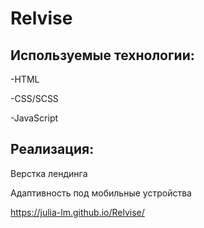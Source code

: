 # Relvise
## Используемые технологии:

-HTML

-CSS/SCSS

-JavaScript

## Реализация:

Верстка лендинга

Адаптивность под мобильные устройства


https://julia-lm.github.io/Relvise/
